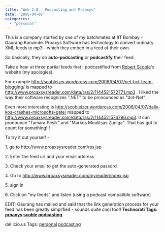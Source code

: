 ```yaml
---
title: "Web 2.0 - Podcasting and Proaxys"
date: "2006-04-08"
categories: 
  - "personal"
---
```


This is a company started by one of my batchmates at IIT Bombay - Gaurang Kanvinde. Proaxys Software has technology to convert ordinary XML feeds to mp3 - which they embed in a feed of their own.

So basically, they do **auto-podcasting** or **podcastify** their feed.

Take a hear at three partial feeds that I podcastified from [Robert Scoble](http://scobleizer.wordpress.com/)'s website (my apologies).

For example http://scobleizer.wordpress.com/2006/04/07/net-bcl-team-blogging/ is mapped to http://www.proaxsysreader.com/data/rss/2/1144521572771.mp3 . I liked the way their software recognizes ".NET" to be pronounced as "dot-Net"

Even more interesting is http://scobleizer.wordpress.com/2006/04/07/daily-kos-crashes-microsofts-gate/ mapped to http://www.proaxsysreader.com/data/rss/2/1144521574796.mp3. It can pronounce "Tamara Pesik" and "Markos Moulitsas Zuniga". That has got to count for something!!!

To try it out yourself -

1\. go to http://www.proaxsysreader.com/rss.jsp

2\. Enter the feed url and your email address

3\. Check your email to get the auto-generated passord

4\. Go to http://www.proaxsysreader.com/myreader/index.jsp

5\. sign in

6\. Click on "my feeds" and listen (using a podcast compatible software)

EDIT: Gaurang has mailed and said that the link generation process for your feed has been greatly simplified - sounds quite cool too!! **Technorati Tags: [proaxys](http://technorati.com/tag/proaxys) [scoble](http://technorati.com/tag/scoble) [podcasting](http://technorati.com/tag/podcasting)**

del.icio.us Tags: [personal](http://del.icio.us/sss8ue/personal) [podcasting](http://del.icio.us/sss8ue/podcasting)
